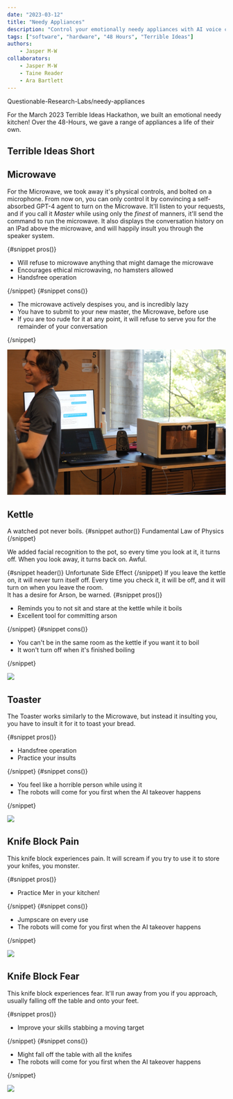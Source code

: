 ```yaml
---
date: "2023-03-12"
title: "Needy Appliances"
description: "Control your emotionally needy appliances with AI voice controls."
tags: ["software", "hardware", "48 Hours", "Terrible Ideas"]
authors:
    - Jasper M-W
collaborators:
    - Jasper M-W
    - Taine Reader
    - Ara Bartlett
---
```


<script lang="ts">
    import MarkdownLink from "$md/MarkdownLink.svelte";
    import YoutubeEmbed from "$md/YoutubeEmbed.svelte";
    import FancyQuote from "$md/FancyQuote.svelte";
    import HighlightedBlock from "$md/HighlightedBlock.svelte";
    import ProConTable from "$md/ProConTable.svelte";
    import RedactedText from "$md/RedactedText.svelte";
</script>

<MarkdownLink href="https://github.com/Questionable-Research-Labs/needy-appliances">Questionable-Research-Labs/needy-appliances</MarkdownLink>


For the March 2023 Terrible Ideas Hackathon, we built an emotional needy kitchen! Over the 48-Hours, we gave a range of appliances a life of their own.

## Terrible Ideas Short
<YoutubeEmbed shortMode videoID="XGskjGUyzsw"/>

## Microwave
For the Microwave, we took away it's physical controls, and bolted on a microphone. From now on, you can only control it by convincing a self-absorbed GPT-4 agent to turn on the Microwave. It'll listen to your requests, and if you call it *Master* while using only the *finest* of manners, it'll send the command to run the microwave. It also displays the conversation history on an IPad above the microwave, and will happily insult you through the speaker system.


<ProConTable>
    {#snippet pros()}<ul>
        <li>Will refuse to microwave anything that might damage the microwave</li>
        <li>Encourages ethical microwaving, no hamsters allowed</li>
        <li>Handsfree operation</li>
    </ul>{/snippet}
    {#snippet cons()}<ul>
        <li>The microwave actively despises you, and is incredibly lazy</li>
        <li>You have to submit to your new master, the Microwave, before use</li>
        <li>If you are too rude for it at any point, it will refuse to serve you for the remainder of your conversation</li>
    </ul>{/snippet}
</ProConTable>

![](./Microwave.jpg)

## Kettle
<FancyQuote>
    A watched pot never boils.
    {#snippet author()}
    <span>Fundamental Law of Physics</span>
    {/snippet}
</FancyQuote>

We added facial recognition to the pot, so every time you look at it, it turns off. When you look away, it turns back on. Awful.

<HighlightedBlock style="warning">
    {#snippet header()}
    <span>Unfortunate Side Effect</span>
    {/snippet}
    If you leave the kettle on, it will never turn itself off.
    Every time you check it, it will be off, and it will turn on when you leave the room.
    <br/>
    It has a desire for Arson, be warned.
</HighlightedBlock>

<ProConTable>
    {#snippet pros()}
    <ul>
        <li>Reminds you to not sit and stare at the kettle while it boils</li>
        <li>Excellent tool for committing arson</li>
    </ul>
    {/snippet}
    {#snippet cons()}
    <ul>
        <li>You can't be in the same room as the kettle if you want it to boil</li>
        <li>It won't turn off when it's finished boiling</li>
    </ul>
    {/snippet}
</ProConTable>

![](./Kettle.jpg)


## Toaster

The Toaster works similarly to the Microwave, but instead it insulting you, you have to insult it for it to toast your bread.

<ProConTable>
    {#snippet pros()}<ul>
        <li>Handsfree operation</li>
        <li>Practice your insults</li>
    </ul>{/snippet}
    {#snippet cons()}<ul>
        <li>You feel like a horrible person while using it</li>
        <li>The robots will come for you first when the AI takeover happens</li>
    </ul>{/snippet}
</ProConTable>

![](./Toaster.jpg)

## Knife Block Pain
This knife block experiences pain. It will scream if you try to use it to store your knifes, you monster.

<ProConTable>
    {#snippet pros()}<ul>
        <li>Practice M<RedactedText length={3}/>er in your kitchen!</li>
    </ul>{/snippet}
    {#snippet cons()}<ul>
        <li>Jumpscare on every use</li>
        <li>The robots will come for you first when the AI takeover happens</li>
    </ul>{/snippet}
</ProConTable>

![](./KinfeBlockPain.jpg)

## Knife Block Fear
This knife block experiences fear. It'll run away from you if you approach, usually falling off the table and onto your feet.

<ProConTable>
    {#snippet pros()}<ul>
        <li>Improve your skills stabbing a moving target</li>
    </ul>{/snippet}
    {#snippet cons()}<ul>
        <li>Might fall off the table with all the knifes</li>
        <li>The robots will come for you first when the AI takeover happens</li>
    </ul>{/snippet}
</ProConTable>

![](./KnifeBlockFear.jpg)